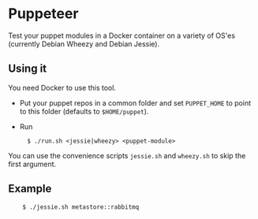 # Puppeteer

Test your puppet modules in a Docker container on a variety of OS'es (currently Debian Wheezy and Debian Jessie).

## Using it

You need Docker to use this tool.

* Put your puppet repos in a common folder and set `PUPPET_HOME` to point to this folder (defaults to `$HOME/puppet`).
* Run
    
        $ ./run.sh <jessie|wheezy> <puppet-module>

You can use the convenience scripts `jessie.sh` and `wheezy.sh` to skip the first argument.

## Example
        $ ./jessie.sh metastore::rabbitmq
